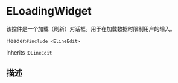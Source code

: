 # ELoadingWidget

该控件是一个加载（刷新）对话框。用于在加载数据时限制用户的输入。

Header:`#include <ElineEdit>`

Inherits :`QLineEdit`

## 描述

